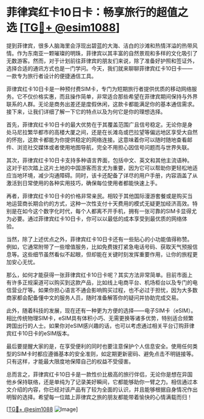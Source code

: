 # 菲律宾红卡10日卡：畅享旅行的超值之选 [[TG💪+ @esim1088](https://t.me/s/esim1088)]

提到菲律宾，很多人脑海里会浮现出碧蓝的大海、洁白的沙滩和热情洋溢的热带风情。作为东南亚一颗璀璨的明珠，菲律宾以其丰富的自然景观和多样的文化吸引了无数游客。然而，对于计划前往菲律宾的朋友们来说，除了准备好护照和签证外，选择合适的通讯方式也是一门学问。今天，我们就来聊聊菲律宾红卡10日卡——一款专为旅行者设计的便捷通信工具。

菲律宾红卡10日卡是一种预付费SIM卡，专门为短期旅行者提供优质的移动网络服务。它不仅价格实惠，而且操作简单，非常适合那些希望在菲律宾期间保持与外界联系的人群。无论是商务出差还是度假休闲，这款卡都能满足你的基本通信需求。接下来，让我们详细了解一下它的特点以及为何它是你的理想选择。

首先，菲律宾红卡10日卡的最大优势在于其覆盖范围广且信号稳定。无论你是身处马尼拉繁华都市的高楼大厦之间，还是在长滩岛或巴拉望等偏远地区享受大自然的怀抱，这款卡都能为你提供稳定的网络连接。这意味着你可以随时随地查看邮件、浏览社交媒体或者使用地图导航，完全不用担心因信号问题而与世界失联。

其次，菲律宾红卡10日卡支持多种语言界面，包括中文、英文和其他主流语种。这对于初次踏上这片土地的中国游客而言尤为重要，因为它可以帮助你更轻松地适应当地环境，减少沟通障碍。同时，该卡还配备了详尽的用户手册，内容涵盖了从激活到日常使用的各种实用技巧，确保每位使用者都能快速上手。

再者，菲律宾红卡10日卡的价格非常亲民。相较于其他国际漫游套餐或是购买当地运营商长期合约的方式，这种一次性支付十天费用的模式无疑更加经济高效。特别是在如今这个数字化时代，每个人都离不开手机，拥有一张可靠的SIM卡显得尤为必要。通过菲律宾红卡10日卡，你可以以最低的成本享受到最优质的网络体验。

当然，除了上述优点之外，菲律宾红卡10日卡还有一些贴心的小功能值得称赞。例如，它通常附带了一些增值服务，比如免费拨打紧急电话号码、获取天气预报信息等。这些细节虽然看似不起眼，但却能在关键时刻发挥重要作用，让你的旅程更加安心无忧。

那么，如何才能获得一张菲律宾红卡10日卡呢？其实方法非常简单。目前市面上有许多正规渠道可以购买到这款产品，比如线上电商平台、机场柜台以及专门的电信营业厅等。如果你担心语言不通会影响购买过程，也不必过于担忧，因为大多数商家都会配备懂中文的服务人员，随时准备解答你的疑问并协助完成交易。

此外，随着科技的发展，现在还有一种更为方便的选择——电子SIM卡（eSIM）。相比传统物理SIM卡，eSIM具有体积小巧、无需更换等诸多优势，特别适合频繁跨国出行的人士。如果你对eSIM感兴趣的话，也可以考虑通过相关平台订购菲律宾红卡10日卡的eSIM版本。

最后要提醒大家的是，在享受便利的同时也要注意保护个人信息安全。使用任何类型的SIM卡时都应遵循基本的安全准则，如定期更新密码、避免点击不明链接等。只有这样，才能最大限度地保障自己的权益不受侵害。

总而言之，菲律宾红卡10日卡是一款性价比极高的旅行伴侣，无论你是想在异国他乡保持联络，还是单纯为了记录美好瞬间，它都能够助你一臂之力。相信通过本文介绍的内容，你已经对该产品有了较为全面的认识，并且能够根据自身情况作出明智的选择。希望每一位踏上菲律宾之旅的朋友都能带着愉快的心情满载而归！

[[TG💪+ @esim1088](https://t.me/s/esim1088) ![Image](https://i.postimg.cc/4NQfJmqS/Snipaste-2025-05-13-00-14-12.png)]